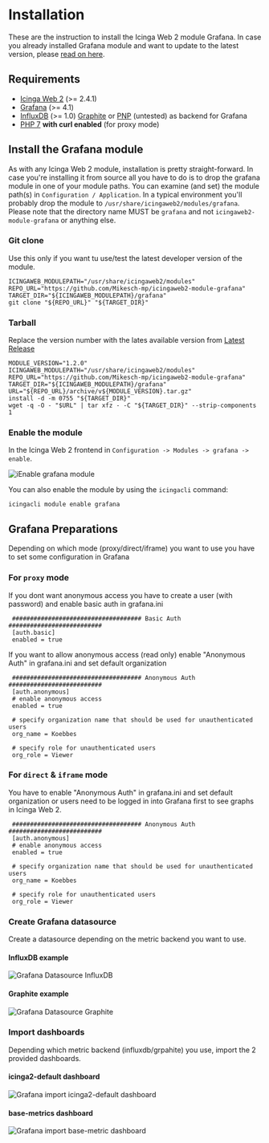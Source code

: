 # Installation

These are the instruction to install the Icinga Web 2 module Grafana.
In case you already installed Grafana module and want to update
to the latest version, please [read on here](05-update.md).

## Requirements

* [Icinga Web 2](https://www.icinga.com/products/icinga-web-2/) (>= 2.4.1)
* [Grafana](https://grafana.com/) (>= 4.1)
* [InfluxDB](https://docs.influxdata.com/influxdb/) (>= 1.0) [Graphite](https://graphiteapp.org) or [PNP](https://docs.pnp4nagios.org/) (untested) as backend for Grafana
* [PHP 7](https://www.php.net) **with curl enabled** (for proxy mode)


## Install the Grafana module

As with any Icinga Web 2 module, installation is pretty straight-forward. In
case you're installing it from source all you have to do is to drop the grafana
module in one of your module paths. You can examine (and set) the module path(s)
in `Configuration / Application`. In a typical environment you'll probably drop the
module to `/usr/share/icingaweb2/modules/grafana`. Please note that the directory
name MUST be `grafana` and not `icingaweb2-module-grafana` or anything else.

### Git clone

Use this only if you want tu use/test the latest developer version of the module.

```
ICINGAWEB_MODULEPATH="/usr/share/icingaweb2/modules"
REPO_URL="https://github.com/Mikesch-mp/icingaweb2-module-grafana"
TARGET_DIR="${ICINGAWEB_MODULEPATH}/grafana"
git clone "${REPO_URL}" "${TARGET_DIR}"
```

### Tarball

Replace the version number with the lates available version from [Latest Release](https://github.com/Mikesch-mp/icingaweb2-module-grafana/releases/latest)

```
MODULE_VERSION="1.2.0"
ICINGAWEB_MODULEPATH="/usr/share/icingaweb2/modules"
REPO_URL="https://github.com/Mikesch-mp/icingaweb2-module-grafana"
TARGET_DIR="${ICINGAWEB_MODULEPATH}/grafana"
URL="${REPO_URL}/archive/v${MODULE_VERSION}.tar.gz"
install -d -m 0755 "${TARGET_DIR}"
wget -q -O - "$URL" | tar xfz - -C "${TARGET_DIR}" --strip-components 1
```

### Enable the module 

In the Icinga Web 2 frontend in `Configuration -> Modules -> grafana -> enable`.

![iEnable grafana module](images/02-installation-01.png)

You can also enable the module by using the `icingacli` command:

```
icingacli module enable grafana
```

## Grafana Preparations

Depending on which mode (proxy/direct/iframe) you want to use you have to set some configuration in Grafana

### For `proxy` mode

If you dont want anonymous access you have to create a user (with password) and enable basic auth in grafana.ini

```
 #################################### Basic Auth ##########################
 [auth.basic]
 enabled = true
```

If you want to allow anonymous access (read only) enable "Anonymous Auth" in grafana.ini and set default organization

```
 #################################### Anonymous Auth ##########################
 [auth.anonymous]
 # enable anonymous access
 enabled = true

 # specify organization name that should be used for unauthenticated users
 org_name = Koebbes

 # specify role for unauthenticated users
 org_role = Viewer
```

### For `direct` & `iframe` mode

You have to enable "Anonymous Auth" in grafana.ini and set default organization or users need
to be logged in into Grafana first to see graphs in Icinga Web 2.

```
 #################################### Anonymous Auth ##########################
 [auth.anonymous]
 # enable anonymous access
 enabled = true

 # specify organization name that should be used for unauthenticated users
 org_name = Koebbes

 # specify role for unauthenticated users
 org_role = Viewer
```
### Create Grafana datasource

Create a datasource depending on the metric backend you want to use.

#### InfluxDB example
![Grafana Datasource InfluxDB](images/grafana-datasource-influxdb.png "Grafana Datasource InfluxDB")

#### Graphite example
![Grafana Datasource Graphite](images/grafana-datasource-graphite.png "Grafana Datasource Graphite")

### Import dashboards

Depending which metric backend (influxdb/grpahite) you use, import the 2 provided dashboards.

#### icinga2-default dashboard
![Grafana import icinga2-default dashboard](images/grafana-import-icinga2-default-dashboard.png "Grafana import icinga2-default dashboard")

#### base-metrics dashboard
![Grafana import base-metric dashboard](images/grafana-import-base-metrics-dashboard.png "Grafana import base-metric dashboard")

